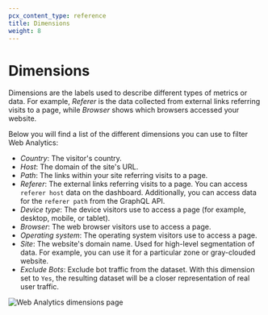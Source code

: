 ```yaml
---
pcx_content_type: reference
title: Dimensions
weight: 8
---
```


# Dimensions

Dimensions are the labels used to describe different types of metrics or data. For example, _Referer_ is the data collected from external links referring visits to a page, while _Browser_ shows which browsers accessed your website.

Below you will find a list of the different dimensions you can use to filter Web Analytics:

- _Country_: The visitor's country.
- _Host_: The domain of the site's URL.
- _Path_: The links within your site referring visits to a page.
- _Referer_: The external links referring visits to a page. You can access `referer host` data on the dashboard. Additionally, you can access data for the `referer path` from the GraphQL API.
- _Device type_: The device visitors use to access a page (for example, desktop, mobile, or tablet).
- _Browser_: The web browser visitors use to access a page.
- _Operating system_: The operating system visitors use to access a page.
- _Site_: The website's domain name. Used for high-level segmentation of data. For example, you can use it for a particular zone or gray-clouded website.
- _Exclude Bots_: Exclude bot traffic from the dataset. With this dimension set to `Yes`, the resulting dataset will be a closer representation of real user traffic.

![Web Analytics dimensions page](/images/analytics/web-analytics/dash-web_analytics-dimensions.png)
